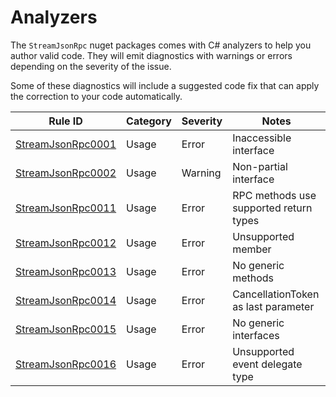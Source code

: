 # Analyzers

The `StreamJsonRpc` nuget packages comes with C# analyzers to help you author valid code. They will emit diagnostics with warnings or errors depending on the severity of the issue.

Some of these diagnostics will include a suggested code fix that can apply the correction to your code automatically.

| Rule ID                                   | Category | Severity | Notes                                  |
| ----------------------------------------- | -------- | -------- | -------------------------------------- |
| [StreamJsonRpc0001](StreamJsonRpc0001.md) | Usage    | Error    | Inaccessible interface                 |
| [StreamJsonRpc0002](StreamJsonRpc0002.md) | Usage    | Warning  | Non-partial interface                  |
| [StreamJsonRpc0011](StreamJsonRpc0011.md) | Usage    | Error    | RPC methods use supported return types |
| [StreamJsonRpc0012](StreamJsonRpc0012.md) | Usage    | Error    | Unsupported member                     |
| [StreamJsonRpc0013](StreamJsonRpc0013.md) | Usage    | Error    | No generic methods                     |
| [StreamJsonRpc0014](StreamJsonRpc0014.md) | Usage    | Error    | CancellationToken as last parameter    |
| [StreamJsonRpc0015](StreamJsonRpc0015.md) | Usage    | Error    | No generic interfaces                  |
| [StreamJsonRpc0016](StreamJsonRpc0016.md) | Usage    | Error    | Unsupported event delegate type        |
